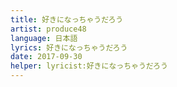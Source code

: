 ```yaml
---
title: 好きになっちゃうだろう
artist: produce48
language: 日本語
lyrics: 好きになっちゃうだろう
date: 2017-09-30
helper: lyricist:好きになっちゃうだろう
---
```


